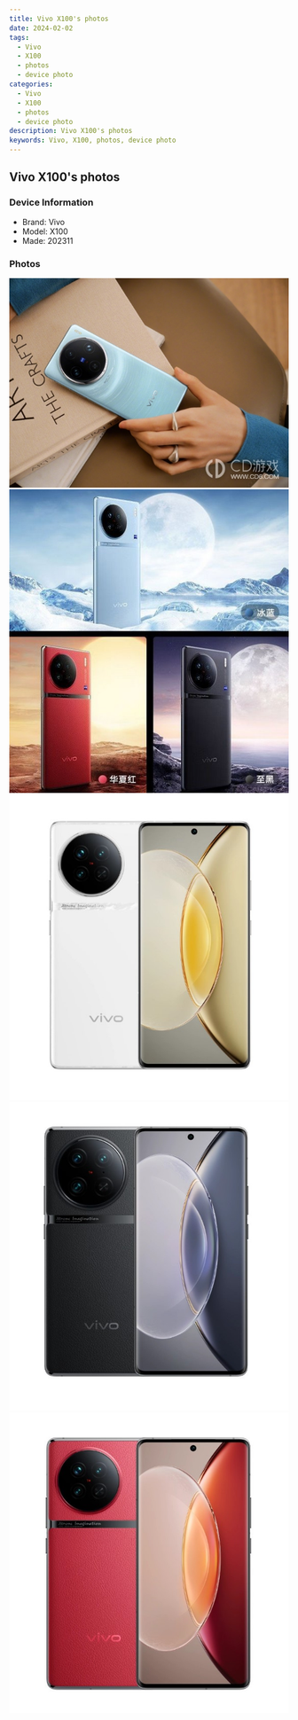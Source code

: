 ```yaml
---
title: Vivo X100's photos
date: 2024-02-02
tags: 
  - Vivo
  - X100
  - photos
  - device photo
categories: 
  - Vivo
  - X100
  - photos
  - device photo
description: Vivo X100's photos
keywords: Vivo, X100, photos, device photo
---
```


## Vivo X100's photos

### Device Information

- Brand: Vivo
- Model: X100
- Made: 202311

### Photos

![/images/best-assets/devices/vivo/vivo-x100/1.jpg](/images/best-assets/devices/vivo/vivo-x100/1.jpg)
![/images/best-assets/devices/vivo/vivo-x100/2.jpg](/images/best-assets/devices/vivo/vivo-x100/2.jpg)
![/images/best-assets/devices/vivo/vivo-x100/3.jpg](/images/best-assets/devices/vivo/vivo-x100/3.jpg)
![/images/best-assets/devices/vivo/vivo-x100/4.jpg](/images/best-assets/devices/vivo/vivo-x100/4.jpg)
![/images/best-assets/devices/vivo/vivo-x100/5.jpg](/images/best-assets/devices/vivo/vivo-x100/5.jpg)
